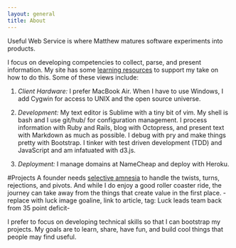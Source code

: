 ```yaml
---
layout: general
title: About
---
```

Useful Web Service is where Matthew matures software experiments into products. 

I focus on developing competencies to collect, parse, and present information. My site has some [learning resources](learn.html) to support my take on how to do this. Some of these views include:

1. *Client Hardware:* I prefer MacBook Air. When I have to use Windows, I add Cygwin for access to UNIX and the open source universe. 

2. *Development:* My text editor is Sublime with a tiny bit of vim. My shell is bash and I use git/hub/ for configuration management. I process information with Ruby and Rails, blog with Octopress, and present text with Markdown as much as possible. I debug with pry and make things pretty with Bootstrap. I tinker with test driven development (TDD) and JavaScript and am infatuated with d3.js.

3. *Deployment:* I manage domains at NameCheap and deploy with Heroku.

#Projects
A founder needs [selective amnesia](http://usatoday.com/story/sports/nfl/2014/01/04/colts-chiefs-wild-card-playoffs-andrew-luck/4321311/) to handle the twists, turns, rejections, and pivots. And while I do enjoy a good roller coaster ride, the journey can take away from the things that create value in the first place. -replace with luck image goaline, link to article, tag: Luck leads team back from 35 point deficit-

I prefer to focus on developing technical skills so that I can bootstrap my projects. My goals are to learn, share, have fun, and build cool things that people may find useful. 
